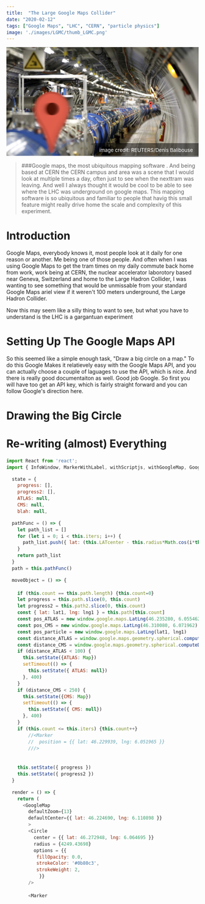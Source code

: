 ```yaml
---
title:  "The Large Google Maps Collider"
date: "2020-02-12"
tags: ["Google Maps", "LHC", "CERN", "particle physics"]
image: './images/LGMC/thumb_LGMC.png'
---
```


<style>
.image-right{
  float: right;
  width: 54%;
  padding-left:25px;
}
.image-left{
  float: left;
  width: 54%;
  padding-right:25px;
}
.page-image{
  position: relative;
}
.image-credit {
  position: absolute;
  bottom: 0;
  right: 0;
  margin: 0 auto;
  padding: 10px 15px;
  background-color: rgba(0,0,0,.5);
  color: #ffffff;
  text-align: right;
  z-index: 10;
  font-size:small;
  a {
    color: #ffffff;
    text-decoration: none;
  }
}
.fig-spacing{
  font-size:small;
  padding: 8px 15px 15px ;
}
</style>


<div class="page-image">
  <img src="./images/LGMC/LGMC.png" class="page-feature-image" alt="The Large Google Maps Collider" itemprop="image">
  <div class="image-credit">image credit: <a href="" itemprop="citation">REUTERS/Denis Balibouse</a></div><!-- /.image-credit -->
</div><!-- /.page-image -->

> ###Google maps, the most ubiquitous mapping software  . And being based at CERN the CERN campus and area was a scene that I would look at multiple times a day, often just to see when the nexttram was leaving. And well I always thought it would be cool to be able to see where the LHC was underground on google maps. This mapping software is so ubiquitous and familiar to people that havig this small feature might really drive home the scale and complexity of this experiment.

# Introduction

Google Maps, everybody knows it, most people look at it daily for one reason or another. 
Me being one of those people.
And often when I was using Google Maps to get the tram times on my daily commute back home from work, work being at CERN, the nuclear accelerator laborotory based near Geneva, Switzerland and home to the Large Hadron Collider, I was wanting to see something that would be unmissable from your standard Google Maps ariel view if it weren't 100 meters underground, the Large Hadron Collider. 

Now this may seem like a silly thing to want to see, but what you have to understand is the LHC is a gargantuan experiment

# Setting Up The Google Maps API 
So this seemed like a simple enough task, "Draw a big circle on a map."
To do this Google Makes it relatievely easy with the Google Maps API, and you can actually choose a couple of laguages to use the API, which is nice. 
And there is really good documentaiton as well.
Good job Google.
So first you will have too get an API key, which is fairly straight forward and you can follow Google's direction here. 

# Drawing the Big Circle 


# Re-writing (almost) Everything

```javascript
import React from 'react';
import { InfoWindow, MarkerWithLabel, withScriptjs, withGoogleMap, GoogleMap, Marker, Circle, Polyline, DrawingManager} from 'react-google-maps';
```

```javascript
  state = {
    progress: [],
    progress2: [],
    ATLAS: null,
    CMS: null,
    blah: null,
```

```javascript
  pathFunc = () => {
    let path_list = []
    for (let i = 0; i < this.iters; i++) {
      path_list.push({ lat: (this.LATcenter - this.radius*Math.cos(i*this.step - this.shift)), lng: (this.LNGcenter + this.radius*(1.44)*Math.sin(i*this.step - this.shift) ) });
    }
    return path_list
  }
  path = this.pathFunc()
```

```javascript
  moveObject = () => {

    if (this.count == this.path.length) {this.count=0}
    let progress = this.path.slice(0, this.count)
    let progress2 = this.path2.slice(0, this.count)
    const { lat: lat1, lng: lng1 } = this.path[this.count]
    const pos_ATLAS = new window.google.maps.LatLng(46.235280, 6.055462)
    const pos_CMS = new window.google.maps.LatLng(46.310080, 6.071962)
    const pos_particle = new window.google.maps.LatLng(lat1, lng1)
    const distance_ATLAS = window.google.maps.geometry.spherical.computeDistanceBetween(pos_ATLAS,pos_particle)
    const distance_CMS = window.google.maps.geometry.spherical.computeDistanceBetween(pos_CMS,pos_particle)
    if (distance_ATLAS < 100) {
      this.setState({ATLAS: Map})
      setTimeout(() => {
        this.setState({ ATLAS: null})
      }, 400)
    }
    if (distance_CMS < 250) {
      this.setState({CMS: Map})
      setTimeout(() => {
        this.setState({ CMS: null})
      }, 400)
    }
    if (this.count <= this.iters) {this.count++}
        //<Marker 
        //  position = {{ lat: 46.229939, lng: 6.051965 }} 
        ///>


    this.setState({ progress })
    this.setState({ progress2 })
  }
```

```javascript
  render = () => {
    return (
      <GoogleMap
        defaultZoom={13}
        defaultCenter={{ lat: 46.224690, lng: 6.110898 }}
        >
        <Circle  
          center = {{ lat: 46.272948, lng: 6.064695 }} 
          radius = {4249.43698}  
          options = {{ 
           fillOpacity: 0.0, 
           strokeColor: '#0b80c3',
           strokeWeight: 2,
            }}
        />

        <Marker 
```

